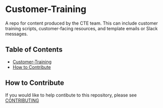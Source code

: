 # Customer-Training
A repo for content produced by the CTE team. This can include customer training scripts, customer-facing resources, and template emails or Slack messages.

## Table of Contents

- [Customer-Training](#customer-training)
- [How to Contribute](#how-to-contribute)

## How to Contribute

If you would like to help contibute to this repository, please see [CONTRIBUTING][contributing]

[contributing]: https://github.com/sourcegraph/customer-training/blob/main/.github/CONTRIBUTING.md
